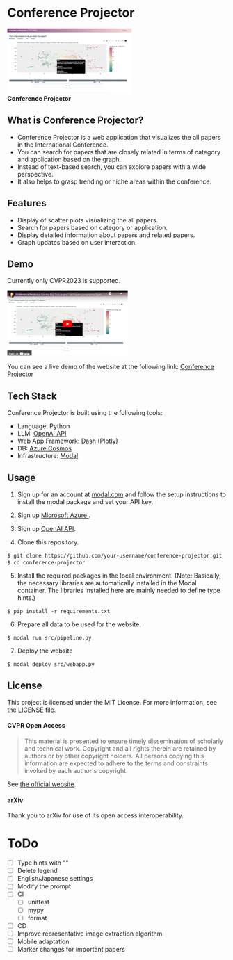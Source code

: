 # Conference Projector

<a herf="https://modal.com/apps/yuukicammy/conference-projector/en">
<img src="https://github.com/yuukicammy/conference-projector/raw/main/data/readme/first_screen_smpl.png" height=150 alt="Top Screen" title="Top Screen"><br>
<b>Conference Projector</b></a>


## What is Conference Projector?

* Conference Projector is a web application that visualizes the all papers in the International Conference.
* You can search for papers that are closely related in terms of category and application based on the graph.
* Instead of text-based search, you can explore papers with a wide perspective.
* It also helps to grasp trending or niche areas within the conference.

## Features
* Display of scatter plots visualizing the all papers.
* Search for papers based on category or application.
* Display detailed information about papers and related papers.
* Graph updates based on user interaction.

## Demo

Currently only CVPR2023 is supported.

<a href="https://www.youtube.com/watch?v=k__408VdaDk">
<img src="https://github.com/yuukicammy/conference-projector/raw/main/data/readme/youtube_screen.png" height=150 alt="YouTube Screen" title="YouTube Screen"></a>

You can see a live demo of the website at the following link: [Conference Projector](https://yuukicammy--paper-viz-webapp-wrapper.modal.run)

## Tech Stack

Conference Projector is built using the following tools:

- Language: Python
- LLM: [OpenAI API](https://openai.com/blog/openai-api)
- Web App Framework: [Dash (Plotly)](https://dash.plotly.com/)
- DB: [Azure Cosmos](https://azure.microsoft.com/en-us/products/cosmos-db/)
- Infrastructure: [Modal](https://modal.com/)

## Usage

1. Sign up for an account at [modal.com](https://modal.com/) and follow the setup instructions to install the modal package and set your API key.

1. Sign up [Microsoft Azure ](https://azure.microsoft.com/en-us/free/cosmos-db/).

1. Sign up [OpenAI API](https://platform.openai.com/).

1. Clone this repository.
```
$ git clone https://github.com/your-username/conference-projector.git
$ cd conference-projector
```
5. Install the required packages in the local environment. (Note: Basically, the necessary libraries are automatically installed in the Modal container. The libraries installed here are mainly needed to define type hints.)
```
$ pip install -r requirements.txt
```
6. Prepare all data to be used for the website.
```
$ modal run src/pipeline.py
```
7. Deploy the website
```
$ modal deploy src/webapp.py
```

## License
This project is licensed under the MIT License. For more information, see the [LICENSE file](.MIT_License.txt).

#### CVPR Open Access 
> This material is presented to ensure timely dissemination of scholarly and technical work. Copyright and all rights therein are retained by authors or by other copyright holders. All persons copying this information are expected to adhere to the terms and constraints invoked by each author's copyright.

See [the official website](https://openaccess.thecvf.com/menu).

#### arXiv
Thank you to arXiv for use of its open access interoperability.


# ToDo
- [ ] Type hints with "" 
- [ ] Delete legend
- [ ] English/Japanese settings
- [ ] Modify the prompt
- [ ] CI 
   - [ ] unittest
   - [ ] mypy
   - [ ] format 
- [ ] CD
- [ ] Improve representative image extraction algorithm
- [ ] Mobile adaptation
- [ ] Marker changes for important papers